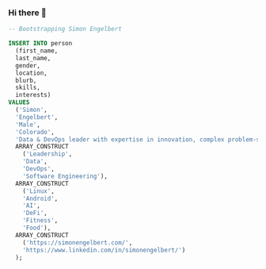 ### Hi there 👋
<!--
CREATE TABLE default.person (
  first_name STRING,
  last_name STRING,
  gender STRING,
  location STRING,
  blurb STRING,
  skills ARRAY,
  interests ARRAY,
  urls ARRAY
);
-->
```sql
-- Bootstrapping Simon Engelbert

INSERT INTO person
  (first_name,
  last_name,
  gender,
  location,
  blurb,
  skills,
  interests)
VALUES      
  ('Simon',
  'Engelbert',
  'Male',
  'Colorado',
  'Data & DevOps leader with expertise in innovation, complex problem-solving, and building high-performing engineering teams',
  ARRAY_CONSTRUCT
    ('Leadership',
    'Data',
    'DevOps',
    'Software Engineering'),
  ARRAY_CONSTRUCT
    ('Linux',
    'Android',
    'AI',
    'DeFi',
    'Fitness',
    'Food'),
  ARRAY_CONSTRUCT
    ('https://simonengelbert.com/',
    'https://www.linkedin.com/in/simonengelbert/')  
  );
```
